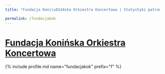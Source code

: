 ```yaml
---
title: "Fundacja Koni\u0144ska Orkiestra Koncertowa | Statystyki patronite.pl | Patromierz"

permalink: /fundacjakok
---
```


# [Fundacja Konińska Orkiestra Koncertowa](https://patronite.pl/fundacjakok)

{% include profile.md name="fundacjakok" prefix="f" %}
